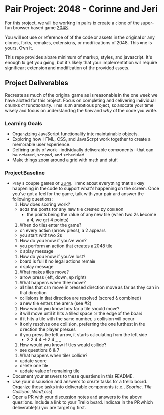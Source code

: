 # Pair Project: 2048 - Corinne and Jeri
For this project, we will be working in pairs to create a clone of the super-fun browser based game [2048](http://gabrielecirulli.github.io/2048/).

You will not use or reference of of the code or assets in the original or any clones, forks, remakes, extensions, or modifications of 2048. This one is yours. Own it.

This repo provides a bare minimum of markup, styles, and javascript. It's enough to get you going, but it's likely that your implementation will require significant extension and modification of the provided assets.

## Project Deliverables
Recreate as much of the original game as is reasonable in the one week we have alotted for this project. Focus on completing and delivering individual chunks of functionality. This is an ambitious project, so allocate your time wisely and focus on understanding the _how_ and _why_ of the code you write.

### Learning Goals
- Organzizing JavaScript functionality into maintainable objects.
- Exploring how HTML, CSS, and JavaScript work together to create a memorable user experience.
- Defining units of work--individually deliverable components--that can be ordered, scoped, and scheduled.
- Make things zoom around a grid with math and stuff.

### Project Baseline
- Play a couple games of [2048](http://gabrielecirulli.github.io/2048/). Think about everything that's likely happening in the code to support what's happening on the screen. Once you've got a feel for the game, talk with your pair and answer the following questions:
  1. How does scoring work?
    - adds the points for any new tile created by collision
      - the points being the value of any new tile (when two 2s become a 4, we get 4 points)
  1. When do tiles enter the game?
    - on every action (arrow press), a 2 appears
    - you start with two 2s
  1. How do you know if you've won?
    - you perform an action that creates a 2048 tile
    - display message
  1. How do you know if you've lost?
    - board is full & no legal actions remain
    - display message
  1. What makes tiles move?
    - arrow press (left, down, up right)
  1. What happens when they move?
    - all tiles that can move in pressed direction move as far as they can in that direction
    - collisions in that direction are resolved (scored & combined)
    - a new tile enters the arena (see #2)
  1. How would you know how far a tile should move?
    - it will move until it hits a filled space or the edge of the board
    - if it hits a tile with the same number, a collision will occur
    - it only resolves one collision, preferring the one furthest in the direction the player presses
    - if you press the left arrow, it starts calculating from the left side
      - 2 2 4 4 -> 2 4 _ _
  1. How would you know if tiles would collide?
    - see questions 6 & 7
  1. What happens when tiles collide?
    - update score
    - delete one tile
    - update value of remaining tile
- Document your answers to these questions in this README.
- Use your discussion and answers to create tasks for a trello board. Organize those tasks into deliverable components (e.e., _Scoring_, _Tile Collision_, _Win/Loss_).
- Open a PR with your discussion notes and answers to the above questions. Include a link to your Trello board. Indicate in the PR which deliverable(s) you are targeting first.
